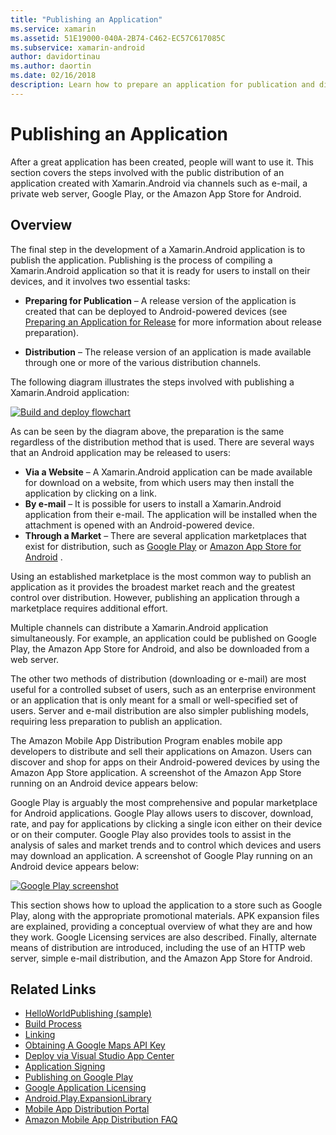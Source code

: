 ```yaml
---
title: "Publishing an Application"
ms.service: xamarin
ms.assetid: 51E19000-040A-2B74-C462-EC57C617085C
ms.subservice: xamarin-android
author: davidortinau
ms.author: daortin
ms.date: 02/16/2018
description: Learn how to prepare an application for publication and distribution after it has been created with Xamarin.Android. 
---
```


# Publishing an Application

After a great application has been created, people will want to use it. This
section covers the steps involved with the public distribution of an application
created with Xamarin.Android via channels such as e-mail, a private web server,
Google Play, or the Amazon App Store for Android.

## Overview

The final step in the development of a Xamarin.Android application is
to publish the application. Publishing is the process of compiling a
Xamarin.Android application so that it is ready for users to install on
their devices, and it involves two essential tasks:

- **Preparing for Publication** &ndash; A release version of the
    application is created that can be deployed to Android-powered
    devices (see [Preparing an Application for Release](~/android/deploy-test/release-prep/index.md)
    for more information about release preparation).

- **Distribution** &ndash; The release version of an application is made
    available through one or more of the various distribution channels.

The following diagram illustrates the steps involved with publishing a Xamarin.Android application:

[![Build and deploy flowchart](images/build-and-deploy-steps.png)](images/build-and-deploy-steps.png#lightbox)

As can be seen by the diagram above, the preparation is the same regardless
of the distribution method that is used. There are several ways that an Android
application may be released to users:

- **Via a Website** &ndash; A Xamarin.Android application can be made available for download on a website, from which users may then install the application by clicking on a link.
- **By e-mail** &ndash; It is possible for users to install a Xamarin.Android application from their e-mail. The application will be installed when the attachment is opened with an Android-powered device.
- **Through a Market** &ndash; There are several application marketplaces that exist for distribution, such as  [Google Play](https://play.google.com/) or  [Amazon App Store for Android](https://www.amazon.com/mobile-apps/b?ie=UTF8&node=2350149011) .

Using an established marketplace is the most common way to publish an
application as it provides the broadest market reach and the greatest control
over distribution. However, publishing an application through a marketplace
requires additional effort.

Multiple channels can distribute a Xamarin.Android application
simultaneously. For example, an application could be published on Google Play,
the Amazon App Store for Android, and also be downloaded from a web server.

The other two methods of distribution (downloading or e-mail) are most useful
for a controlled subset of users, such as an enterprise environment or an
application that is only meant for a small or well-specified set of users.
Server and e-mail distribution are also simpler publishing models, requiring
less preparation to publish an application.

The Amazon Mobile App Distribution Program enables mobile app developers to
distribute and sell their applications on Amazon. Users can discover and shop
for apps on their Android-powered devices by using the Amazon App Store
application. A screenshot of the Amazon App Store running on an Android device
appears below:

Google Play is arguably the most comprehensive and popular marketplace for
Android applications. Google Play allows users to discover, download, rate, and
pay for applications by clicking a single icon either on their device or on
their computer. Google Play also provides tools to assist in the analysis of
sales and market trends and to control which devices and users may download an
application. A screenshot of Google Play running on an Android device appears
below:

[![Google Play screenshot](images/google-play-app.png)](images/google-play-app.png#lightbox)

This section shows how to upload the application to a store such as
Google Play, along with the appropriate promotional materials. APK
expansion files are explained, providing a conceptual overview of what
they are and how they work. Google Licensing services are also
described. Finally, alternate means of distribution are introduced,
including the use of an HTTP web server, simple e-mail distribution,
and the Amazon App Store for Android.

## Related Links

- [HelloWorldPublishing (sample)](/samples/xamarin/monodroid-samples/helloworldpublishing)
- [Build Process](~/android/deploy-test/building-apps/build-process.md)
- [Linking](~/android/deploy-test/linker.md)
- [Obtaining A Google Maps API Key](~/android/platform/maps-and-location/maps/obtaining-a-google-maps-api-key.md)
- [Deploy via Visual Studio App Center](/appcenter/distribution/stores/googleplay)
- [Application Signing](https://source.android.com/security/apksigning/)
- [Publishing on Google Play](https://developer.android.com/distribute/googleplay/publish/index.html)
- [Google Application Licensing](https://developer.android.com/guide/google/play/licensing/index.html)
- [Android.Play.ExpansionLibrary](https://github.com/mattleibow/Android.Play.ExpansionLibrary)
- [Mobile App Distribution Portal](https://developer.amazon.com/welcome.html)
- [Amazon Mobile App Distribution FAQ](https://developer.amazon.com/help/faq.html)